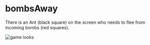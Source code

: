 # bombsAway
 There is an Ant (black square) on the screen who needs to flee from incoming bombs (red squares).



![game looks](bombsAwayPic.png)